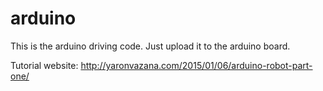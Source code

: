 # arduino
This is the arduino driving code.
Just upload it to the arduino board.

Tutorial website:
http://yaronvazana.com/2015/01/06/arduino-robot-part-one/
